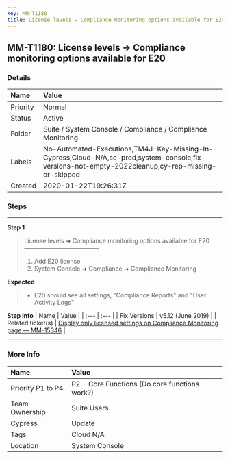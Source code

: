 ```yaml
---
key: MM-T1180
title: License levels → Compliance monitoring options available for E20
---
```


## MM-T1180: License levels → Compliance monitoring options available for E20

### Details

| Name     | Value                                                                                                                                             |
| :------- | :------------------------------------------------------------------------------------------------------------------------------------------------ |
| Priority | Normal                                                                                                                                            |
| Status   | Active                                                                                                                                            |
| Folder   | Suite / System Console / Compliance / Compliance Monitoring                                                                                       |
| Labels   | No-Automated-Executions,TM4J-Key-Missing-In-Cypress,Cloud-N/A,se-prod,system-console,fix-versions-not-empty-2022cleanup,cy-rep-missing-or-skipped |
| Created  | 2020-01-22T19:26:31Z                                                                                                                              |

### Steps

<hr/>

**Step 1**

> <article>License levels ➜ Compliance monitoring options available for E20<br>–––––––––––––––––––––––––<ol><li>Add E20 license</li><li>System Console ➜ Compliance ➜ Compliance Monitoring</li></ol></article>

**Expected**

> <article><ul><li>E20 should see all settings, "Compliance Reports" and "User Activity Logs"</li></ul></article>

**Step Info**
| Name | Value |
| :--- | :--- |
| Fix Versions | v5.12 (June 2019) |
| Related ticket(s) | <a href="https://mattermost.atlassian.net/browse/MM-15346">Display only licensed settings on Compliance Monitoring page — MM-15346</a> |

<hr/>

### More Info

| Name              | Value                                         |
| :---------------- | :-------------------------------------------- |
| Priority P1 to P4 | P2 - Core Functions (Do core functions work?) |
| Team Ownership    | Suite Users                                   |
| Cypress           | Update                                        |
| Tags              | Cloud N/A                                     |
| Location          | System Console                                |
